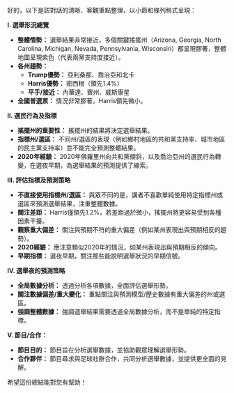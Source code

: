 好的，以下是該對話的清晰、客觀重點整理，以小節和條列格式呈現：

**I. 選舉形況總覽**

*   **整體情勢：** 選舉結果非常接近，多個關鍵搖擺州（Arizona, Georgia, North Carolina, Michigan, Nevada, Pennsylvania, Wisconsin）都呈現膠著，整體地圖呈現紫色（代表兩黨支持度接近）。
*   **各州趨勢：**
    *   **Trump優勢：** 亞利桑那、喬治亞和北卡
    *   **Harris優勢：** 密西根（領先1.4%）
    *   **平手/接近：** 內華達、賓州、威斯康星
*   **全國普選票：** 情況非常膠著，Harris領先微小。

**II. 選民行為及指標**

*   **搖擺州的重要性：** 搖擺州的結果將決定選舉結果。
*   **指標州/選區：** 不同州/選區的表現（例如鄉村地區的共和黨支持率、城市地區的民主黨支持率）並不能完全預測整體結果。
*   **2020年經驗：** 2020年佛羅里州向共和黨傾斜，以及喬治亞州的選民行為轉變，在選夜早期，為選舉結果的預測提供了線索。

**III. 評估指標及預測策略**

*   **不直接使用指標州/選區：** 與眾不同的是，講者不喜歡單純使用特定指標州或選區來預測選舉結果，注重整體數據。
*   **關注差距：** Harris僅領先1.2%，若差距過於微小，搖擺州將更容易受到各種因素干擾。
*   **觀察重大偏差：** 關注與預期不符的重大偏差（例如某州表現出與預期相反的趨勢）。
*   **2020經驗：** 應注意類似2020年的情況，如某州表現出與預期相反的傾向。
*   **早期指標：** 選夜早期，關注那些能說明選舉狀況的早期信號。

**IV. 選舉夜的預測策略**

*   **全局數據分析：** 透過分析各項數據，全面評估選舉形勢。
*   **關注數據偏差/重大變化：** 重點關注與預測模型/歷史數據有重大偏差的州或選區。
*   **強調整體數據：** 強調選舉結果需要透過全局數據分析，而不是單純的特定指標。

**V. 節目/合作：**

*   **節目目的：** 節目旨在分析選舉數據，並協助觀眾理解選舉形勢。
*   **合作夥伴：** 節目尋求與足球社群合作，共同分析選舉數據，並提供更全面的見解。

希望這份總結能對您有幫助！